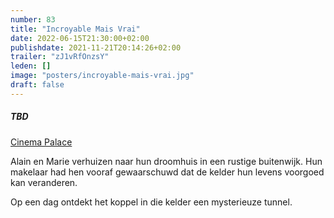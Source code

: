 ```yaml
---
number: 83
title: "Incroyable Mais Vrai"
date: 2022-06-15T21:30:00+02:00
publishdate: 2021-11-21T20:14:26+02:00
trailer: "zJ1vRfOnzsY"
leden: []
image: "posters/incroyable-mais-vrai.jpg"
draft: false
---
```


##### TBD

[Cinema Palace](https://cinema-palace.be/nl/film/incroyable-mais-vrai)

Alain en Marie verhuizen naar hun droomhuis in een rustige buitenwijk. 
Hun makelaar had hen vooraf gewaarschuwd dat de kelder hun levens
voorgoed kan veranderen.
 <!--more-->
Op een dag ontdekt het koppel in die kelder een mysterieuze tunnel.
